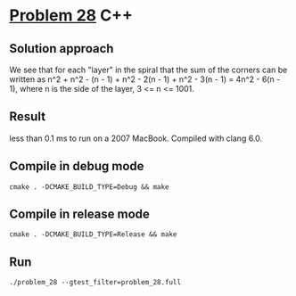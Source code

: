 # [Problem 28](https://projecteuler.net/problem=28) C++

## Solution approach
We see that for each "layer" in the spiral that the sum of the corners can be written as n^2 + n^2 - (n - 1) + n^2 - 2(n - 1) + n^2 - 3(n - 1) = 4n^2 - 6(n - 1), where n is the side of the layer, 3 <= n <= 1001.

## Result
less than 0.1 ms to run on a 2007 MacBook. Compiled with clang 6.0.

## Compile in debug mode

```cmake . -DCMAKE_BUILD_TYPE=Debug && make```

## Compile in release mode

```cmake . -DCMAKE_BUILD_TYPE=Release && make```

## Run

```./problem_28 --gtest_filter=problem_28.full```

